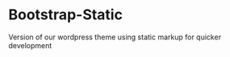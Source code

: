 Bootstrap-Static
================

Version of our wordpress theme using static markup for quicker development
